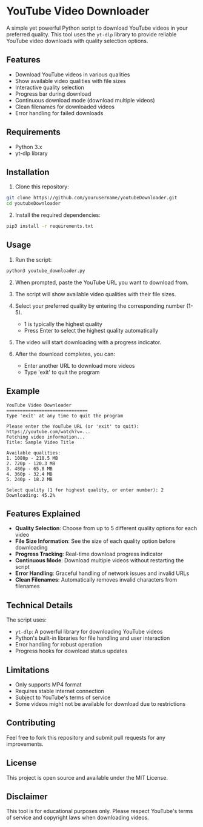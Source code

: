 # YouTube Video Downloader

A simple yet powerful Python script to download YouTube videos in your preferred quality. This tool uses the `yt-dlp` library to provide reliable YouTube video downloads with quality selection options.

## Features

- Download YouTube videos in various qualities
- Show available video qualities with file sizes
- Interactive quality selection
- Progress bar during download
- Continuous download mode (download multiple videos)
- Clean filenames for downloaded videos
- Error handling for failed downloads

## Requirements

- Python 3.x
- yt-dlp library

## Installation

1. Clone this repository:
```bash
git clone https://github.com/yourusername/youtubeDownloader.git
cd youtubeDownloader
```

2. Install the required dependencies:
```bash
pip3 install -r requirements.txt
```

## Usage

1. Run the script:
```bash
python3 youtube_downloader.py
```

2. When prompted, paste the YouTube URL you want to download from.

3. The script will show available video qualities with their file sizes.

4. Select your preferred quality by entering the corresponding number (1-5).
   - 1 is typically the highest quality
   - Press Enter to select the highest quality automatically

5. The video will start downloading with a progress indicator.

6. After the download completes, you can:
   - Enter another URL to download more videos
   - Type 'exit' to quit the program

## Example

```
YouTube Video Downloader
==============================
Type 'exit' at any time to quit the program

Please enter the YouTube URL (or 'exit' to quit): https://youtube.com/watch?v=...
Fetching video information...
Title: Sample Video Title

Available qualities:
1. 1080p - 210.5 MB
2. 720p - 120.3 MB
3. 480p - 65.8 MB
4. 360p - 32.4 MB
5. 240p - 18.2 MB

Select quality (1 for highest quality, or enter number): 2
Downloading: 45.2%
```

## Features Explained

- **Quality Selection**: Choose from up to 5 different quality options for each video
- **File Size Information**: See the size of each quality option before downloading
- **Progress Tracking**: Real-time download progress indicator
- **Continuous Mode**: Download multiple videos without restarting the script
- **Error Handling**: Graceful handling of network issues and invalid URLs
- **Clean Filenames**: Automatically removes invalid characters from filenames

## Technical Details

The script uses:
- `yt-dlp`: A powerful library for downloading YouTube videos
- Python's built-in libraries for file handling and user interaction
- Error handling for robust operation
- Progress hooks for download status updates

## Limitations

- Only supports MP4 format
- Requires stable internet connection
- Subject to YouTube's terms of service
- Some videos might not be available for download due to restrictions

## Contributing

Feel free to fork this repository and submit pull requests for any improvements.

## License

This project is open source and available under the MIT License.

## Disclaimer

This tool is for educational purposes only. Please respect YouTube's terms of service and copyright laws when downloading videos. 